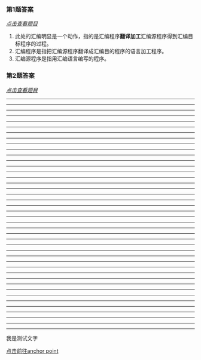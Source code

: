 ### <span id='answer1'>第1题答案</span>

*[点击查看题目](./homework.md#homework1 '点击前往')*

1. 此处的汇编明显是一个动作，指的是汇编程序**翻译加工**汇编源程序得到汇编目标程序的过程。
2. 汇编程序是指把汇编源程序翻译成汇编目的程序的语言加工程序。
3. 汇编源程序是指用汇编语言编写的程序。

### 第2题答案 

*[点击查看题目](./homework.md '点击前往')*


---

---

---


---

---

---
---

---

---
---

---

---
---

---

---
---

---

---


---

---

---
---

---

---
---

---

---
---

---

---
---

---

---
---

---

---
---

---

---
---

---

---
<span id='test'>我是测试文字</span>

[点击前往anchor point](./homework.md#test )

